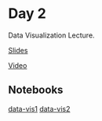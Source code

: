 # Day 2
Data Visualization Lecture. 

[Slides](https://docs.google.com/presentation/d/1WWNmpZdYLLtIjLW11Aswuj0_5Pf0CL2J6-rT2Fc0aGc/edit#slide=id.g1c95f0019c_0_1)

[Video]()

## Notebooks
[data-vis1](https://github.com/kaggledecal/sp17/blob/master/day03/data_vis.ipynb)
[data-vis2](https://github.com/kaggledecal/sp17/blob/master/day03/visualization.ipynb)

